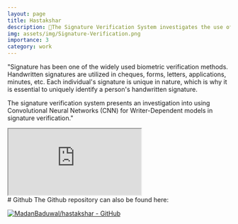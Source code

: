 ```yaml
---
layout: page
title: Hastakshar
description: 📝The Signature Verification System investigates the use of CNN for Writer-Dependent models in signature verification.
img: assets/img/Signature-Verification.png
importance: 3
category: work
---
```


"Signature has been one of the widely used biometric verification methods. Handwritten signatures are utilized in cheques, forms, letters, applications, minutes, etc. Each individual's signature is unique in nature, which is why it is essential to uniquely identify a person's handwritten signature.

The signature verification system presents an investigation into using Convolutional Neural Networks (CNN) for Writer-Dependent models in signature verification."

<div class="row mt-1">
    <div class="col-12 mt-1">
        <div class="embed-responsive embed-responsive-16by9">
            <iframe class="embed-responsive-item" src="https://www.youtube.com/embed/g3rvkWl8mHQ" allowfullscreen autoplay></iframe>
        </div>
    </div>
</div>
# Github
The Github repository can also be found here:

[![MadanBaduwal/hastakshar - GitHub](https://gh-card.dev/repos/MadanBaduwal/hastakshar.svg)](https://github.com/MadanBaduwal/hastakshar)